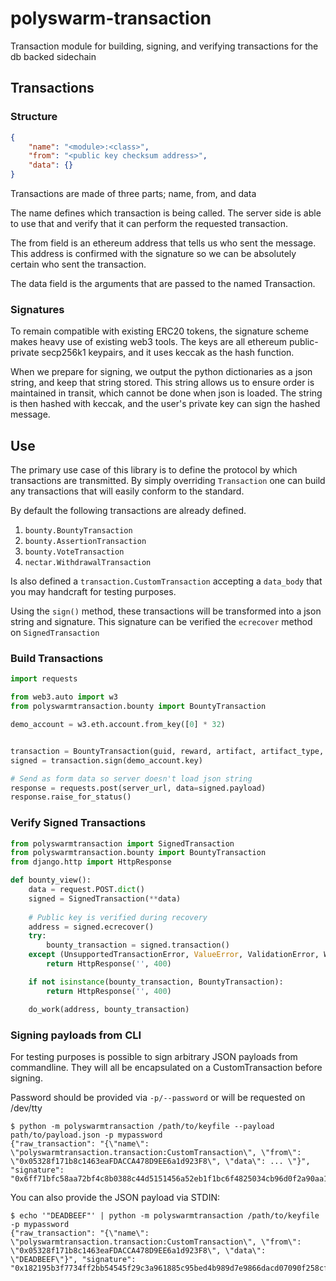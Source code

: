 # polyswarm-transaction
Transaction module for building, signing, and verifying transactions for the db backed sidechain

## Transactions

### Structure

```json
{
    "name": "<module>:<class>",
    "from": "<public key checksum address>",
    "data": {}
}
```

Transactions are made of three parts; name, from, and data

The name defines which transaction is being called.
The server side is able to use that and verify that it can perform the requested transaction.

The from field is an ethereum address that tells us who sent the message.
This address is confirmed with the signature so we can be absolutely certain who sent the transaction.

The data field is the arguments that are passed to the named Transaction.


### Signatures

To remain compatible with existing ERC20 tokens, the signature scheme makes heavy use of existing web3 tools.
The keys are all ethereum public-private secp256k1 keypairs, and it uses keccak as the hash function.

When we prepare for signing, we output the python dictionaries as a json string, and keep that string stored.
This string allows us to ensure order is maintained in transit, which cannot be done when json is loaded.
The string is then hashed with keccak, and the user's private key can sign the hashed message.


## Use

The primary use case of this library is to define the protocol by which transactions are transmitted.
By simply overriding `Transaction` one can build any transactions that will easily conform to the standard.

By default the following transactions are already defined.

1. `bounty.BountyTransaction`
1. `bounty.AssertionTransaction`
1. `bounty.VoteTransaction`
1. `nectar.WithdrawalTransaction`

Is also defined a `transaction.CustomTransaction` accepting a `data_body`
that you may handcraft for testing purposes.

Using the `sign()` method, these transactions will be transformed into a json string and signature.
This signature can be verified the `ecrecover` method on `SignedTransaction`


### Build Transactions

```python
import requests

from web3.auto import w3
from polyswarmtransaction.bounty import BountyTransaction

demo_account = w3.eth.account.from_key([0] * 32)


transaction = BountyTransaction(guid, reward, artifact, artifact_type, metadata, duration)
signed = transaction.sign(demo_account.key)

# Send as form data so server doesn't load json string
response = requests.post(server_url, data=signed.payload)
response.raise_for_status()
```


### Verify Signed Transactions

```python
from polyswarmtransaction import SignedTransaction
from polyswarmtransaction.bounty import BountyTransaction
from django.http import HttpResponse

def bounty_view():
    data = request.POST.dict()
    signed = SignedTransaction(**data)
    
    # Public key is verified during recovery
    address = signed.ecrecover()
    try:
        bounty_transaction = signed.transaction()
    except (UnsupportedTransactionError, ValueError, ValidationError, WrongSignatureError, InvalidSignatureError):
        return HttpResponse('', 400)

    if not isinstance(bounty_transaction, BountyTransaction):
        return HttpResponse('', 400)

    do_work(address, bounty_transaction)
```


### Signing payloads from CLI

For testing purposes is possible to sign arbitrary JSON payloads from commandline.
They will all be encapsulated on a CustomTransaction before signing.

Password should be provided via `-p/--password` or will be requested on /dev/tty

```console
$ python -m polyswarmtransaction /path/to/keyfile --payload path/to/payload.json -p mypassword
{"raw_transaction": "{\"name\": \"polyswarmtransaction.transaction:CustomTransaction\", \"from\": \"0x05328f171b8c1463eaFDACCA478D9EE6a1d923F8\", \"data\": ... \"}", "signature": "0x6ff71bfc58aa72bf4c8b0388c44d5151456a52eb1f1bc6f4825034cb96d0f2a90aa10afb3dd7aada15799bfb7a25f342e3e04ec02830807fde9222ad385ef6e700"}
```

You can also provide the JSON payload via STDIN:
```console
$ echo '"DEADBEEF"' | python -m polyswarmtransaction /path/to/keyfile -p mypassword
{"raw_transaction": "{\"name\": \"polyswarmtransaction.transaction:CustomTransaction\", \"from\": \"0x05328f171b8c1463eaFDACCA478D9EE6a1d923F8\", \"data\": \"DEADBEEF\"}", "signature": "0x182195b3f7734ff2bb54545f29c3a961885c95bed4b989d7e9866dacd07090f258cffe8b9e39fb97435cd10d0f4131e7de59b76fce3ce7e3aa70874da39c949600"}
```
